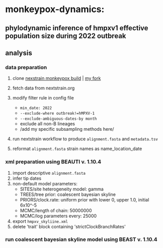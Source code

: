 # monkeypox-dynamics:

## phylodynamic inference of hmpxv1 effective population size during 2022 outbreak

## analysis

### data preparation 

1. clone [nexstrain monkeypox build](https://github.com/nextstrain/monkeypox) |  [my fork](https://github.com/nmmahmed/monkeypox-build) 
2. fetch data from nextstrain.org 
3. modify filter rule in config file 
   - `min_date: 2022`
   - `--exclude-where outbreak!=hMPXV-1`
   - `--exclude-ambiguous-dates-by month` 
   - exclude all non-B lineages
   - /add my specific subsampling methods here/ 
   
4. run nextstrain workflow to produce `alignment.fasta` and `metadata.tsv` 
5. reformat `alignment.fasta` strain names as name_location_date 

### xml preparation using BEAUTI v. 1.10.4 

1. import descriptive `alignment.fasta` 
2. infer tip dates 
3. non-default model parameters: 
   - SITES/site heterogeneity model: gamma
   - TREES/tree prior: coalescent bayesian skyline 
   - PRIORS/clock.rate: uniform prior with lower 0, upper 1.0, initial 6x10^-5 
   - MCMC/length of chain: 50000000
   - MCMC/log parameters every: 25000
5. export `hmpxv_skyliine.xml` 
6. delete 'trait' block containing 'strictClockBranchRates'
  

### run coalescent bayesian skyline model using BEAST v. 1.10.4 




